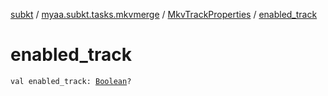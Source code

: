 [subkt](../../index.md) / [myaa.subkt.tasks.mkvmerge](../index.md) / [MkvTrackProperties](index.md) / [enabled_track](./enabled_track.md)

# enabled_track

`val enabled_track: `[`Boolean`](https://kotlinlang.org/api/latest/jvm/stdlib/kotlin/-boolean/index.html)`?`